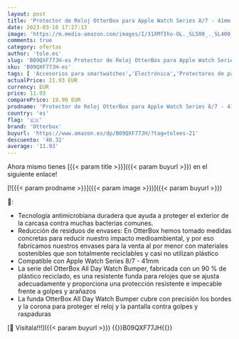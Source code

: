 ```yaml
---
layout: post
title: 'Protector de Reloj OtterBox para Apple Watch Series 8/7 - 41mm  Resistente a Caída y Golpes  Carcasa Protectora Elegante para Apple Watch  protege la Pantalla y los Bordes  Azul'
date: 2023-03-18 17:27:13
image: 'https://m.media-amazon.com/images/I/31XMfIho-OL._SL500_._SL400_.jpg'
comments: true
category: ofertas
author: 'tole.es'
slug: 'B09QXF77JH-es Protector de Reloj OtterBox para Apple Watch Series 8/7 -...'
sku: 'B09QXF77JH-es'
tags: [ 'Accesorios para smartwatches','Electrónica','Protectores de pantalla y láminas para smartwatches','Tecnología para vestir','apple','otterbox','🇪🇸', ]
actualPrice: 11.93 EUR
currency: EUR
price: 11.93
comparePrice: 19.99 EUR
prodname: 'Protector de Reloj OtterBox para Apple Watch Series 8/7 - 41mm  Resistente a Caída y Golpes  Carcasa Protectora Elegante para Apple Watch  protege la Pantalla y los Bordes  Azul'
country: 'es'
flag: '🇪🇸'
brand: 'Otterbox'
buyurl: 'https://www.amazon.es/dp/B09QXF77JH/?tag=tolees-21'
descuento: '40.32'
average: '11.93'
---
```


Ahora mismo tienes [{{< param title >}}]({{< param buyurl >}}) en el siguiente enlace!

[![{{< param prodname >}}]({{< param image >}})]({{< param buyurl >}})

🔎:

- Tecnología antimicrobiana duradera que ayuda a proteger el exterior de la carcasa contra muchas bacterias comunes.
- Reducción de residuos de envases: En OtterBox hemos tomado medidas concretas para reducir nuestro impacto medioambiental, y por eso fabricamos nuestros envases para la venta al por menor con materiales sostenibles que son totalmente reciclables y casi no utilizan plástico
- Compatible con Apple Watch Series 8/7 - 41mm
- La serie del OtterBox All Day Watch Bumper, fabricada con un 90 % de plástico reciclado, es una resistente funda para relojes que se ajusta adecuadamente y proporciona una protección resistente e impecable frente a golpes y arañazos
- La funda OtterBox All Day Watch Bumper cubre con precisión los bordes y la corona para proteger el reloj y la pantalla contra golpes y raspaduras

[🛒 Visítala!!!]({{< param buyurl >}})
{{<world>}}B09QXF77JH{{</world>}}
